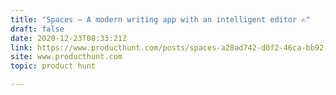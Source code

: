 ```yaml
---
title: "Spaces — A modern writing app with an intelligent editor ✍️"
draft: false
date: 2020-12-23T08:33:21Z
link: https://www.producthunt.com/posts/spaces-a28ad742-d0f2-46ca-bb92-cb261f64103c?utm_medium=RSS&utm_source=hune
site: www.producthunt.com
topic: product hunt  

---
```

